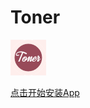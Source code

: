 
# Toner

![toner](/toner57px.png)

<a href="itms-services://?action=download-manifest&url=https://www.hangge.com/ios/manifest.plist">点击开始安装App</a>
